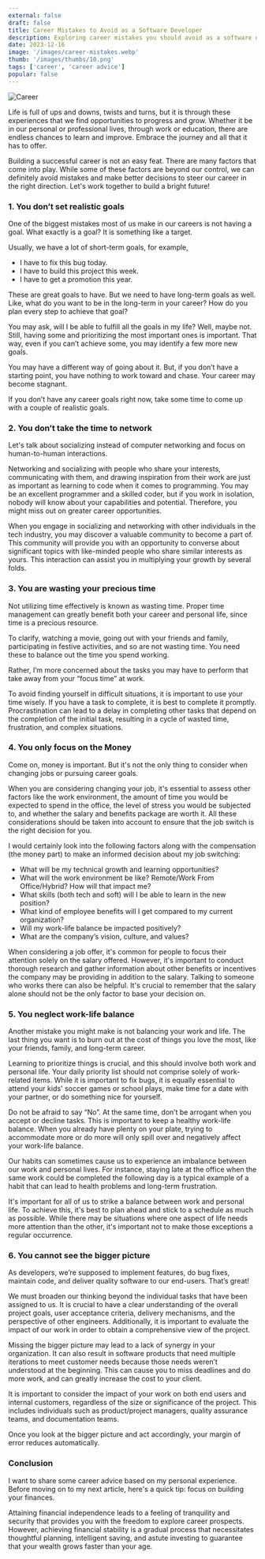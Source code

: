 ```yaml
---
external: false
draft: false
title: Career Mistakes to Avoid as a Software Developer
description: Exploring career mistakes you should avoid as a software developer
date: 2023-12-16
image: '/images/career-mistakes.webp'
thumb: '/images/thumbs/10.png'
tags: ['career', 'career advice']
popular: false
---
```


![Career](/images/career-mistakes.webp)

Life is full of ups and downs, twists and turns, but it is through these experiences that we find opportunities to progress and grow. Whether it be in our personal or professional lives, through work or education, there are endless chances to learn and improve. Embrace the journey and all that it has to offer.

Building a successful career is not an easy feat. There are many factors that come into play. While some of these factors are beyond our control, we can definitely avoid mistakes and make better decisions to steer our career in the right direction. Let's work together to build a bright future!

### 1. You don’t set realistic goals

One of the biggest mistakes most of us make in our careers is not having a goal. What exactly is a goal? It is something like a target.

Usually, we have a lot of short-term goals, for example,

- I have to fix this bug today.
- I have to build this project this week.
- I have to get a promotion this year.

These are great goals to have. But we need to have long-term goals as well. Like, what do you want to be in the long-term in your career? How do you plan every step to achieve that goal?

You may ask, will I be able to fulfill all the goals in my life? Well, maybe not. Still, having some and prioritizing the most important ones is important. That way, even if you can’t achieve some, you may identify a few more new goals.

You may have a different way of going about it. But, if you don’t have a starting point, you have nothing to work toward and chase. Your career may become stagnant.

If you don’t have any career goals right now, take some time to come up with a couple of realistic goals.

### 2. You don’t take the time to network

Let's talk about socializing instead of computer networking and focus on human-to-human interactions.

Networking and socializing with people who share your interests, communicating with them, and drawing inspiration from their work are just as important as learning to code when it comes to programming. You may be an excellent programmer and a skilled coder, but if you work in isolation, nobody will know about your capabilities and potential. Therefore, you might miss out on greater career opportunities.

When you engage in socializing and networking with other individuals in the tech industry, you may discover a valuable community to become a part of. This community will provide you with an opportunity to converse about significant topics with like-minded people who share similar interests as yours. This interaction can assist you in multiplying your growth by several folds.

### 3. You are wasting your precious time

Not utilizing time effectively is known as wasting time. Proper time management can greatly benefit both your career and personal life, since time is a precious resource.

To clarify, watching a movie, going out with your friends and family, participating in festive activities, and so are not wasting time. You need these to balance out the time you spend working.

Rather, I’m more concerned about the tasks you may have to perform that take away from your “focus time” at work.

To avoid finding yourself in difficult situations, it is important to use your time wisely. If you have a task to complete, it is best to complete it promptly. Procrastination can lead to a delay in completing other tasks that depend on the completion of the initial task, resulting in a cycle of wasted time, frustration, and complex situations.

### 4. You only focus on the Money

Come on, money is important. But it's not the only thing to consider when changing jobs or pursuing career goals.

When you are considering changing your job, it's essential to assess other factors like the work environment, the amount of time you would be expected to spend in the office, the level of stress you would be subjected to, and whether the salary and benefits package are worth it. All these considerations should be taken into account to ensure that the job switch is the right decision for you.

I would certainly look into the following factors along with the compensation (the money part) to make an informed decision about my job switching:

- What will be my technical growth and learning opportunities?
- What will the work environment be like? Remote/Work From Office/Hybrid? How will that impact me?
- What skills (both tech and soft) will I be able to learn in the new position?
- What kind of employee benefits will I get compared to my current organization?
- Will my work-life balance be impacted positively?
- What are the company’s vision, culture, and values?

When considering a job offer, it's common for people to focus their attention solely on the salary offered. However, it's important to conduct thorough research and gather information about other benefits or incentives the company may be providing in addition to the salary. Talking to someone who works there can also be helpful. It's crucial to remember that the salary alone should not be the only factor to base your decision on.

### 5. You neglect work-life balance

Another mistake you might make is not balancing your work and life. The last thing you want is to burn out at the cost of things you love the most, like your friends, family, and long-term career.

Learning to prioritize things is crucial, and this should involve both work and personal life. Your daily priority list should not comprise solely of work-related items. While it is important to fix bugs, it is equally essential to attend your kids' soccer games or school plays, make time for a date with your partner, or do something nice for yourself.

Do not be afraid to say “No”. At the same time, don’t be arrogant when you accept or decline tasks. This is important to keep a healthy work-life balance. When you already have plenty on your plate, trying to accommodate more or do more will only spill over and negatively affect your work-life balance.

Our habits can sometimes cause us to experience an imbalance between our work and personal lives. For instance, staying late at the office when the same work could be completed the following day is a typical example of a habit that can lead to health problems and long-term frustration.

It's important for all of us to strike a balance between work and personal life. To achieve this, it's best to plan ahead and stick to a schedule as much as possible. While there may be situations where one aspect of life needs more attention than the other, it's important not to make those exceptions a regular occurrence.

### 6. You cannot see the bigger picture

As developers, we’re supposed to implement features, do bug fixes, maintain code, and deliver quality software to our end-users. That’s great!

We must broaden our thinking beyond the individual tasks that have been assigned to us. It is crucial to have a clear understanding of the overall project goals, user acceptance criteria, delivery mechanisms, and the perspective of other engineers. Additionally, it is important to evaluate the impact of our work in order to obtain a comprehensive view of the project.

Missing the bigger picture may lead to a lack of synergy in your organization. It can also result in software products that need multiple iterations to meet customer needs because those needs weren’t understood at the beginning. This can cause you to miss deadlines and do more work, and can greatly increase the cost to your client.

It is important to consider the impact of your work on both end users and internal customers, regardless of the size or significance of the project. This includes individuals such as product/project managers, quality assurance teams, and documentation teams.

Once you look at the bigger picture and act accordingly, your margin of error reduces automatically.

### Conclusion

I want to share some career advice based on my personal experience. Before moving on to my next article, here's a quick tip: focus on building your finances.

Attaining financial independence leads to a feeling of tranquility and security that provides you with the freedom to explore career prospects. However, achieving financial stability is a gradual process that necessitates thoughtful planning, intelligent saving, and astute investing to guarantee that your wealth grows faster than your age.
